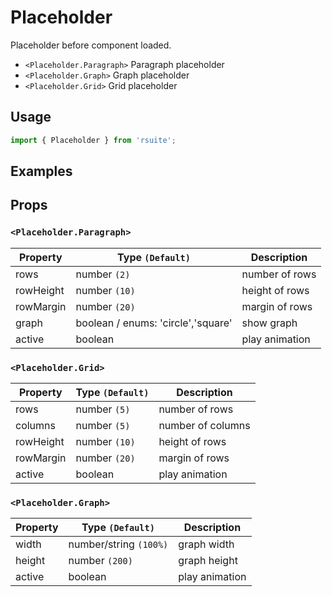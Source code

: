 # Placeholder

Placeholder before component loaded.

* `<Placeholder.Paragraph>` Paragraph placeholder
* `<Placeholder.Graph>` Graph placeholder
* `<Placeholder.Grid>` Grid placeholder

## Usage

```js
import { Placeholder } from 'rsuite';
```

## Examples

<!--{demo}-->

## Props

### `<Placeholder.Paragraph>`

| Property    | Type `(Default)`                         | Description       |
| ----------- | ---------------------------------------- | ----------------- |
| rows        | number `(2)`                             | number of rows    |
| rowHeight   | number `(10)`                            | height of rows    |
| rowMargin   | number `(20)`                            | margin of rows    |
| graph       | boolean / enums: 'circle','square'       | show graph        |
| active      | boolean                                  | play animation    |

### `<Placeholder.Grid>`

| Property      | Type `(Default)`                                 | Description                         |
| ------------- | ------------------------------------------------ | ----------------------------------- |
| rows          | number `(5)`                                     | number of rows                      |
| columns       | number `(5)`                                     | number of columns                   |
| rowHeight     | number `(10)`                                    | height of rows                      |
| rowMargin     | number `(20)`                                    | margin of rows                      |
| active        | boolean                                          | play animation                      |

### `<Placeholder.Graph>`

| Property      | Type `(Default)`                                   | Description                   |
| ------------- | -------------------------------------------------- | ----------------------------- |
| width         | number/string `(100%)`                             | graph width                   |
| height        | number `(200)`                                     | graph height                  |
| active        | boolean                                            | play animation                |
